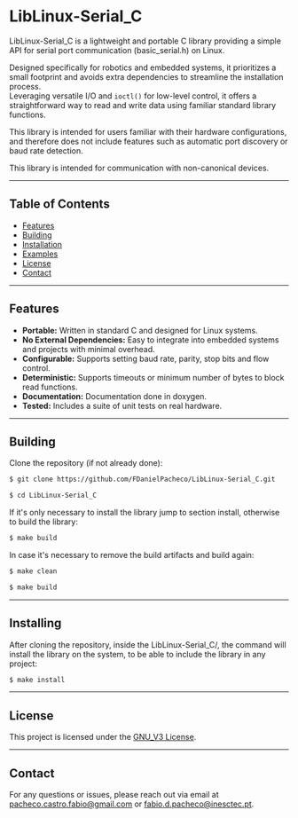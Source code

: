 # LibLinux-Serial_C

LibLinux-Serial_C is a lightweight and portable C library 
providing a simple API for serial port communication 
(basic_serial.h) on Linux. 

Designed specifically for robotics and embedded systems, 
it prioritizes a small footprint and avoids extra dependencies 
to streamline the installation process.  
Leveraging versatile I/O and `ioctl()` for low-level control, 
it offers a straightforward way to read and write data using 
familiar standard library functions.  

This library is intended for users familiar with their 
hardware configurations, and therefore does not include 
features such as automatic port discovery or baud rate detection. 
 
This library is intended for communication with non-canonical 
devices.

---

## Table of Contents

- [Features](#features)
- [Building](#building)
- [Installation](#installation)
- [Examples](#examples)
- [License](#license)
- [Contact](#contact)

---

## Features

*   **Portable:**  Written in standard C and designed for Linux systems.
*   **No External Dependencies:**  Easy to integrate into embedded systems and projects with minimal overhead.
*   **Configurable:** Supports setting baud rate, parity, stop bits and flow control.
*   **Deterministic:** Supports timeouts or minimum number of bytes to block read functions.
*   **Documentation:** Documentation done in doxygen.
*   **Tested:** Includes a suite of unit tests on real hardware.

---

## Building

Clone the repository (if not already done):

```bash
$ git clone https://github.com/FDanielPacheco/LibLinux-Serial_C.git

$ cd LibLinux-Serial_C
```

If it's only necessary to install the library jump to section install, otherwise to build the library:

```bash
$ make build
```

In case it's necessary to remove the build artifacts and build again:

```bash
$ make clean

$ make build
```
---

## Installing

After cloning the repository, inside the LibLinux-Serial_C/, the command will install the library on the system, to be able to include the library in any project:

```bash
$ make install
```
---

## License

This project is licensed under the [GNU_V3 License](./../../LICENSE).

---

## Contact

For any questions or issues, please reach out via email at pacheco.castro.fabio@gmail.com or fabio.d.pacheco@inesctec.pt.